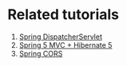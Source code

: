 # Related tutorials

1. [Spring DispatcherServlet](https://howtodoinjava.com/spring5/webmvc/spring-dispatcherservlet-tutorial/)
2. [Spring 5 MVC + Hibernate 5](https://howtodoinjava.com/spring5/webmvc/spring5-mvc-hibernate5-example/)
3. [Spring CORS](https://howtodoinjava.com/spring5/webmvc/spring-mvc-cors-configuration/)


 
